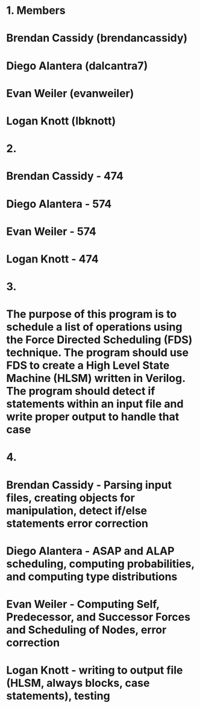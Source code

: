 # 1. Members
# Brendan Cassidy (brendancassidy)
# Diego Alantera (dalcantra7)
# Evan Weiler (evanweiler)
# Logan Knott (lbknott)

# 2.
# Brendan Cassidy - 474
# Diego Alantera - 574
# Evan Weiler - 574
# Logan Knott - 474

# 3. 
# The purpose of this program is to schedule a list of operations using the Force Directed Scheduling (FDS) technique. The program should use FDS to create a High Level State Machine (HLSM) written in Verilog. The program should detect if statements within an input file and write proper output to handle that case

# 4. 
# Brendan Cassidy - Parsing input files, creating objects for manipulation, detect if/else statements error correction
# Diego Alantera - ASAP and ALAP scheduling, computing probabilities, and computing type distributions
# Evan Weiler - Computing Self, Predecessor, and Successor Forces and Scheduling of Nodes, error correction
# Logan Knott - writing to output file (HLSM, always blocks, case statements), testing
